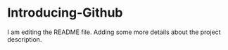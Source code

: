 # Introducing-Github
I am editing the README file. Adding some more details about the project description.
